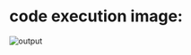 # code execution image:
![output](https://user-images.githubusercontent.com/75090416/143023721-04dfb0f3-0243-4118-9f97-0efd0c00874a.PNG)



